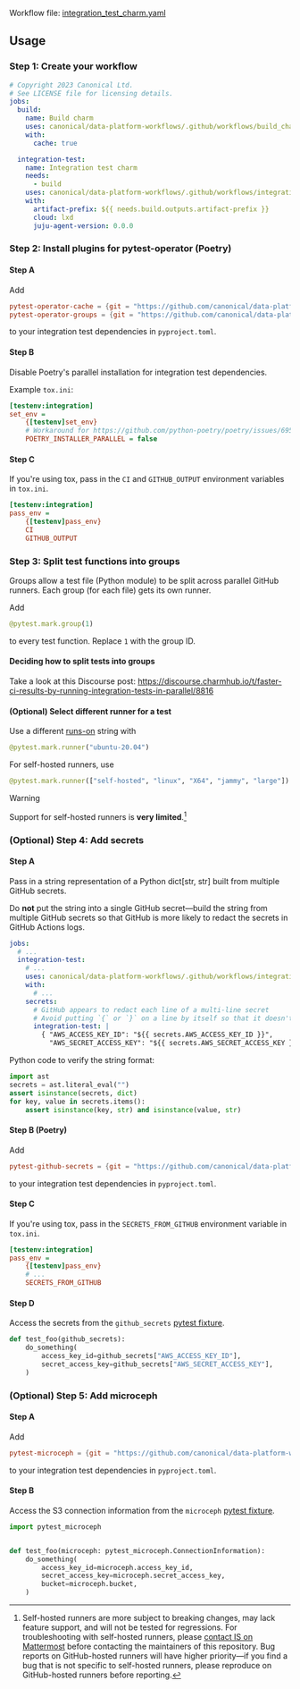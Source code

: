 Workflow file: [integration_test_charm.yaml](integration_test_charm.yaml)

## Usage
### Step 1: Create your workflow
```yaml
# Copyright 2023 Canonical Ltd.
# See LICENSE file for licensing details.
jobs:
  build:
    name: Build charm
    uses: canonical/data-platform-workflows/.github/workflows/build_charm.yaml@v0.0.0
    with:
      cache: true

  integration-test:
    name: Integration test charm
    needs:
      - build
    uses: canonical/data-platform-workflows/.github/workflows/integration_test_charm.yaml@v0.0.0
    with:
      artifact-prefix: ${{ needs.build.outputs.artifact-prefix }}
      cloud: lxd
      juju-agent-version: 0.0.0
```

### Step 2: Install plugins for pytest-operator (Poetry)
#### Step A
Add
```toml
pytest-operator-cache = {git = "https://github.com/canonical/data-platform-workflows", tag = "v0.0.0", subdirectory = "python/pytest_plugins/pytest_operator_cache"}
pytest-operator-groups = {git = "https://github.com/canonical/data-platform-workflows", tag = "v0.0.0", subdirectory = "python/pytest_plugins/pytest_operator_groups"}
```
to your integration test dependencies in `pyproject.toml`.

#### Step B
Disable Poetry's parallel installation for integration test dependencies.

Example `tox.ini`:
```ini
[testenv:integration]
set_env =
    {[testenv]set_env}
    # Workaround for https://github.com/python-poetry/poetry/issues/6958
    POETRY_INSTALLER_PARALLEL = false
```

#### Step C
If you're using tox, pass in the `CI` and `GITHUB_OUTPUT` environment variables in `tox.ini`.
```ini
[testenv:integration]
pass_env =
    {[testenv]pass_env}
    CI
    GITHUB_OUTPUT
```

### Step 3: Split test functions into groups
Groups allow a test file (Python module) to be split across parallel GitHub runners. Each group (for each file) gets its own runner.

Add
```python
@pytest.mark.group(1)
```
to every test function. Replace `1` with the group ID.

#### Deciding how to split tests into groups
Take a look at this Discourse post: https://discourse.charmhub.io/t/faster-ci-results-by-running-integration-tests-in-parallel/8816

#### (Optional) Select different runner for a test
Use a different [runs-on](https://docs.github.com/en/actions/using-workflows/workflow-syntax-for-github-actions#jobsjob_idruns-on) string with
```python
@pytest.mark.runner("ubuntu-20.04")
```

For self-hosted runners, use

```python
@pytest.mark.runner(["self-hosted", "linux", "X64", "jammy", "large"])
```
> [!WARNING]
> Support for self-hosted runners is **very limited**.[^1]

### (Optional) Step 4: Add secrets
#### Step A
Pass in a string representation of a Python dict[str, str] built from multiple GitHub secrets.

Do **not** put the string into a single GitHub secret—build the string from multiple GitHub secrets so that GitHub is more likely to redact the secrets in GitHub Actions logs.
```yaml
jobs:
  # ...
  integration-test:
    # ...
    uses: canonical/data-platform-workflows/.github/workflows/integration_test_charm.yaml@v0.0.0
    with:
      # ...
    secrets:
      # GitHub appears to redact each line of a multi-line secret
      # Avoid putting `{` or `}` on a line by itself so that it doesn't get redacted in logs
      integration-test: |
        { "AWS_ACCESS_KEY_ID": "${{ secrets.AWS_ACCESS_KEY_ID }}",
          "AWS_SECRET_ACCESS_KEY": "${{ secrets.AWS_SECRET_ACCESS_KEY }}", }
```

Python code to verify the string format:
```python
import ast
secrets = ast.literal_eval("")
assert isinstance(secrets, dict)
for key, value in secrets.items():
    assert isinstance(key, str) and isinstance(value, str)
```

#### Step B (Poetry)
Add
```toml
pytest-github-secrets = {git = "https://github.com/canonical/data-platform-workflows", tag = "v0.0.0", subdirectory = "python/pytest_plugins/github_secrets"}
```
to your integration test dependencies in `pyproject.toml`.

#### Step C
If you're using tox, pass in the `SECRETS_FROM_GITHUB` environment variable in `tox.ini`.
```ini
[testenv:integration]
pass_env =
    {[testenv]pass_env}
    # ...
    SECRETS_FROM_GITHUB
```

#### Step D
Access the secrets from the `github_secrets` [pytest fixture](https://docs.pytest.org/en/stable/how-to/fixtures.html).
```python
def test_foo(github_secrets):
    do_something(
        access_key_id=github_secrets["AWS_ACCESS_KEY_ID"],
        secret_access_key=github_secrets["AWS_SECRET_ACCESS_KEY"],
    )
```

### (Optional) Step 5: Add microceph
#### Step A
Add
```toml
pytest-microceph = {git = "https://github.com/canonical/data-platform-workflows", tag = "v0.0.0", subdirectory = "python/pytest_plugins/microceph"}
```
to your integration test dependencies in `pyproject.toml`.

#### Step B
Access the S3 connection information from the `microceph` [pytest fixture](https://docs.pytest.org/en/stable/how-to/fixtures.html).

```python
import pytest_microceph


def test_foo(microceph: pytest_microceph.ConnectionInformation):
    do_something(
        access_key_id=microceph.access_key_id,
        secret_access_key=microceph.secret_access_key,
        bucket=microceph.bucket,
    )
```

[^1]: Self-hosted runners are more subject to breaking changes, may lack feature support, and will not be tested for regressions. For troubleshooting with self-hosted runners, please [contact IS on Mattermost](https://chat.canonical.com/canonical/channels/github-actions-self-hosted-runners) before contacting the maintainers of this repository. Bug reports on GitHub-hosted runners will have higher priority—if you find a bug that is not specific to self-hosted runners, please reproduce on GitHub-hosted runners before reporting.